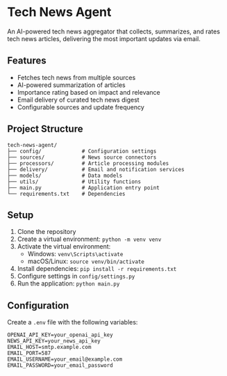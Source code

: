 # Tech News Agent

An AI-powered tech news aggregator that collects, summarizes, and rates tech news articles, delivering the most important updates via email.

## Features

- Fetches tech news from multiple sources
- AI-powered summarization of articles
- Importance rating based on impact and relevance
- Email delivery of curated tech news digest
- Configurable sources and update frequency

## Project Structure

```
tech-news-agent/
├── config/             # Configuration settings
├── sources/            # News source connectors
├── processors/         # Article processing modules
├── delivery/           # Email and notification services
├── models/             # Data models
├── utils/              # Utility functions
├── main.py             # Application entry point
└── requirements.txt    # Dependencies
```

## Setup

1. Clone the repository
2. Create a virtual environment: `python -m venv venv`
3. Activate the virtual environment:
   - Windows: `venv\Scripts\activate`
   - macOS/Linux: `source venv/bin/activate`
4. Install dependencies: `pip install -r requirements.txt`
5. Configure settings in `config/settings.py`
6. Run the application: `python main.py`

## Configuration

Create a `.env` file with the following variables:
```
OPENAI_API_KEY=your_openai_api_key
NEWS_API_KEY=your_news_api_key
EMAIL_HOST=smtp.example.com
EMAIL_PORT=587
EMAIL_USERNAME=your_email@example.com
EMAIL_PASSWORD=your_email_password
``` 